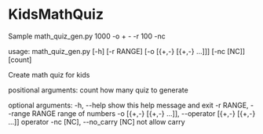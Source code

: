 KidsMathQuiz
============

Sample
math_quiz_gen.py 1000 -o + - -r 100 -nc


usage: math_quiz_gen.py [-h] [-r RANGE] [-o [{+,-} [{+,-} ...]]] [-nc [NC]]
                        [count]

Create math quiz for kids

positional arguments:
  count                 how many quiz to generate

optional arguments:
  -h, --help            show this help message and exit
  -r RANGE, --range RANGE
                        range of numbers
  -o [{+,-} [{+,-} ...]], --operator [{+,-} [{+,-} ...]]
                        operator
  -nc [NC], --no_carry [NC]
                        not allow carry